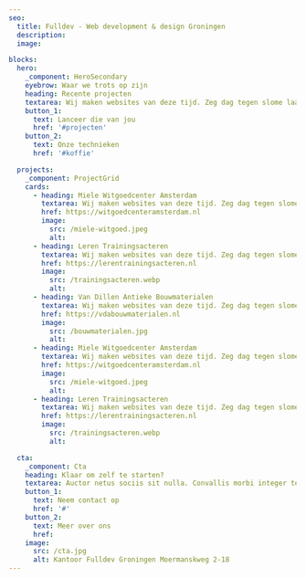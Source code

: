 ```yaml
---
seo:
  title: Fulldev - Web development & design Groningen
  description:
  image:

blocks:
  hero:
    _component: HeroSecondary
    eyebrow: Waar we trots op zijn
    heading: Recente projecten
    textarea: Wij maken websites van deze tijd. Zeg dag tegen slome laadtijd, irritante plugins en slechte communicatie.
    button_1:
      text: Lanceer die van jou
      href: '#projecten'
    button_2:
      text: Onze technieken
      href: '#koffie'

  projects:
    _component: ProjectGrid
    cards:
      - heading: Miele Witgoedcenter Amsterdam
        textarea: Wij maken websites van deze tijd. Zeg dag tegen slome laadtijd, irritante plugins en slechte communicatie. Wij maken websites van deze tijd. Zeg dag tegen slome laadtijd, irritante plugins en slechte communicatie.
        href: https://witgoedcenteramsterdam.nl
        image:
          src: /miele-witgoed.jpeg
          alt:
      - heading: Leren Trainingsacteren
        textarea: Wij maken websites van deze tijd. Zeg dag tegen slome laadtijd, irritante plugins en slechte communicatie. Wij maken websites van deze tijd. Zeg dag tegen slome laadtijd, irritante plugins en slechte communicatie.
        href: https://lerentrainingsacteren.nl
        image:
          src: /trainingsacteren.webp
          alt:
      - heading: Van Dillen Antieke Bouwmaterialen
        textarea: Wij maken websites van deze tijd. Zeg dag tegen slome laadtijd, irritante plugins en slechte communicatie. Wij maken websites van deze tijd. Zeg dag tegen slome laadtijd, irritante plugins en slechte communicatie.
        href: https://vdabouwmaterialen.nl
        image:
          src: /bouwmaterialen.jpg
          alt:
      - heading: Miele Witgoedcenter Amsterdam
        textarea: Wij maken websites van deze tijd. Zeg dag tegen slome laadtijd, irritante plugins en slechte communicatie. Wij maken websites van deze tijd. Zeg dag tegen slome laadtijd, irritante plugins en slechte communicatie.
        href: https://witgoedcenteramsterdam.nl
        image:
          src: /miele-witgoed.jpeg
          alt:
      - heading: Leren Trainingsacteren
        textarea: Wij maken websites van deze tijd. Zeg dag tegen slome laadtijd, irritante plugins en slechte communicatie. Wij maken websites van deze tijd. Zeg dag tegen slome laadtijd, irritante plugins en slechte communicatie.
        href: https://lerentrainingsacteren.nl
        image:
          src: /trainingsacteren.webp
          alt:

  cta:
    _component: Cta
    heading: Klaar om zelf te starten?
    textarea: Auctor netus sociis sit nulla. Convallis morbi integer tellus, donec habitant fermentum at pharetra vitae. Convallis morbi integer tellus, donec habitant fermentum at pharetra vitae.
    button_1:
      text: Neem contact op
      href: '#'
    button_2:
      text: Meer over ons
      href:
    image:
      src: /cta.jpg
      alt: Kantoor Fulldev Groningen Moermanskweg 2-18
---
```

